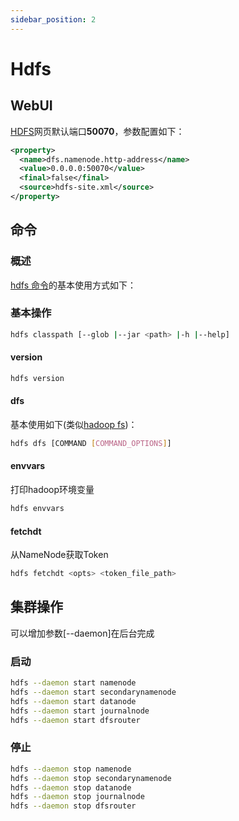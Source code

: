 ```yaml
---
sidebar_position: 2
---
```


# Hdfs

## WebUI

[HDFS](http://hd1:50070)网页默认端口**50070**，参数配置如下：

```xml
<property>
  <name>dfs.namenode.http-address</name>
  <value>0.0.0.0:50070</value>
  <final>false</final>
  <source>hdfs-site.xml</source>
</property>
```

## 命令

### 概述

[hdfs 命令](https://hadoop.apache.org/docs/current/hadoop-project-dist/hadoop-hdfs/HDFSCommands.html)的基本使用方式如下：

### 基本操作

```bash
hdfs classpath [--glob |--jar <path> |-h |--help]
```

#### version

```bash
hdfs version
```

#### dfs

基本使用如下(类似[hadoop fs](intro))：
```bash
hdfs dfs [COMMAND [COMMAND_OPTIONS]]
```

#### envvars

打印hadoop环境变量
```bash
hdfs envvars
```

#### fetchdt

从NameNode获取Token
```bash
hdfs fetchdt <opts> <token_file_path>
```

## 集群操作

可以增加参数[--daemon]在后台完成


### 启动

```bash
hdfs --daemon start namenode
hdfs --daemon start secondarynamenode
hdfs --daemon start datanode
hdfs --daemon start journalnode
hdfs --daemon start dfsrouter
```

### 停止

```bash
hdfs --daemon stop namenode
hdfs --daemon stop secondarynamenode
hdfs --daemon stop datanode
hdfs --daemon stop journalnode
hdfs --daemon stop dfsrouter
```


